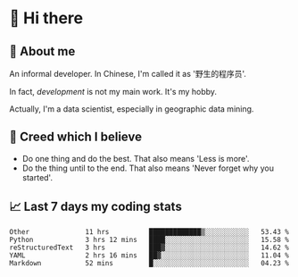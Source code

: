 # 👋 Hi there

## :speech_balloon: About me

An informal developer. In Chinese, I'm called it as '野生的程序员'.

In fact, _development_ is not my main work. It's my hobby.

Actually, I'm a data scientist, especially in geographic data mining.

## :see_no_evil: Creed which I believe

- Do one thing and do the best. That also means 'Less is more'.
- Do the thing until to the end. That also means 'Never forget why you started'.

## :chart_with_upwards_trend: Last 7 days my coding stats

<!--START_SECTION:waka-->
```text
Other              11 hrs          █████████████▒░░░░░░░░░░░   53.43 % 
Python             3 hrs 12 mins   ████░░░░░░░░░░░░░░░░░░░░░   15.58 % 
reStructuredText   3 hrs           ███▓░░░░░░░░░░░░░░░░░░░░░   14.62 % 
YAML               2 hrs 16 mins   ██▓░░░░░░░░░░░░░░░░░░░░░░   11.04 % 
Markdown           52 mins         █░░░░░░░░░░░░░░░░░░░░░░░░   04.23 % 
```
<!--END_SECTION:waka-->
